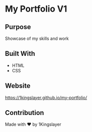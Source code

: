 # My Portfolio V1

## Purpose
Showcase of my skills and work

## Built With
* HTML
* CSS

## Website
https://1kingslayer.github.io/my-portfolio/

## Contribution
Made with ❤️ by 1Kingslayer
